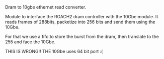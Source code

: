 Dram to 10gbe ethernet read converter.

Module to interface the ROACH2 dram controller with the 10Gbe module.
It reads frames of 288bits, packetize into 256 bits and send them 
using the 10Gbe.

For that we use a fifo to store the burst from the dram, then translate 
to the 255 and face the 10Gbe.


THIS IS WRONG!! THE 10Gbe uses 64 bit port :(
